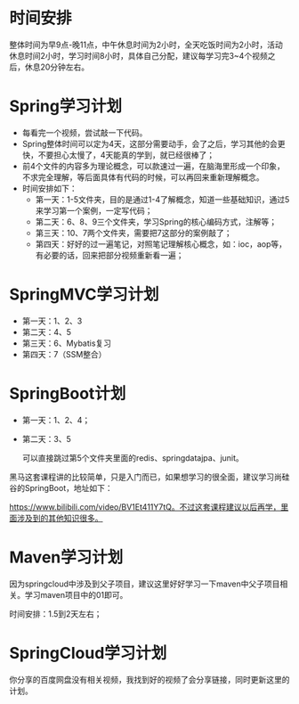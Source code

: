 # 时间安排

整体时间为早9点-晚11点，中午休息时间为2小时，全天吃饭时间为2小时，活动休息时间2小时，学习时间8小时，具体自己分配，建议每学习完3~4个视频之后，休息20分钟左右。



# Spring学习计划

- 每看完一个视频，尝试敲一下代码。
- Spring整体时间可以定为4天，这部分需要动手，会了之后，学习其他的会更快，不要担心太慢了，4天能真的学到，就已经很棒了；
- 前4个文件的内容多为理论概念，可以款速过一遍，在脑海里形成一个印象，不求完全理解，等后面具体有代码的时候，可以再回来重新理解概念。
- 时间安排如下：
  - 第一天：1-5文件夹，目的是通过1-4了解概念，知道一些基础知识，通过5来学习第一个案例，一定写代码；
  - 第二天：6、8、9三个文件夹，学习Spring的核心编码方式，注解等；
  - 第三天：10、7两个文件夹，需要把7这部分的案例敲了；
  - 第四天：好好的过一遍笔记，对照笔记理解核心概念，如：ioc，aop等，有必要的话，回来把部分视频重新看一遍；



# SpringMVC学习计划

- 第一天：1、2、3
- 第二天：4、5
- 第三天：6、Mybatis复习
- 第四天：7（SSM整合）



# SpringBoot计划

- 第一天：1、2、4；

- 第二天：3、5

  可以直接跳过第5个文件夹里面的redis、springdatajpa、junit。

黑马这套课程讲的比较简单，只是入门而已，如果想学习的很全面，建议学习尚硅谷的SpringBoot，地址如下：

https://www.bilibili.com/video/BV1Et411Y7tQ。不过这套课程建议以后再学，里面涉及到的其他知识很多。



# Maven学习计划

因为springcloud中涉及到父子项目，建议这里好好学习一下maven中父子项目相关。学习maven项目中的01即可。

时间安排：1.5到2天左右；



# SpringCloud学习计划

你分享的百度网盘没有相关视频，我找到好的视频了会分享链接，同时更新这里的计划。

